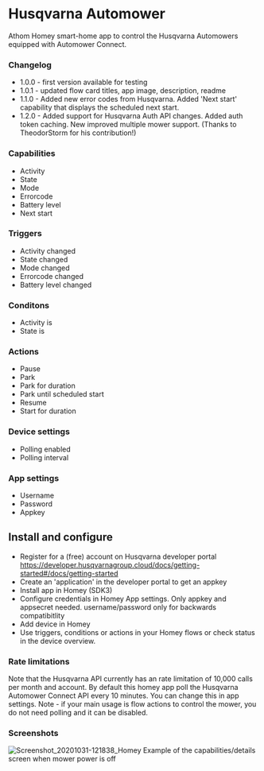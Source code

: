 # Husqvarna Automower

Athom Homey smart-home app to control the Husqvarna Automowers equipped with Automower Connect.

### Changelog
* 1.0.0 - first version available for testing
* 1.0.1 - updated flow card titles, app image, description, readme
* 1.1.0 - Added new error codes from Husqvarna. Added 'Next start' capability that displays the scheduled next start.
* 1.2.0 - Added support for Husqvarna Auth API changes. Added auth token caching. New improved multiple mower support. (Thanks to TheodorStorm for his contribution!)

### Capabilities
* Activity
* State
* Mode
* Errorcode
* Battery level
* Next start

### Triggers
* Activity changed
* State changed
* Mode changed
* Errorcode changed
* Battery level changed

### Conditons
* Activity is
* State is

### Actions
* Pause
* Park
* Park for duration
* Park until scheduled start
* Resume
* Start for duration

### Device settings
* Polling enabled
* Polling interval

### App settings
* Username
* Password
* Appkey

## Install and configure
* Register for a (free) account on Husqvarna developer portal https://developer.husqvarnagroup.cloud/docs/getting-started#/docs/getting-started
* Create an 'application' in the developer portal to get an appkey
* Install app in Homey (SDK3)
* Configure credentials in Homey App settings. Only appkey and appsecret needed. username/password only for backwards compatibitlity
* Add device in Homey
* Use triggers, conditions or actions in your Homey flows or check status in the device overview.

### Rate limitations
Note that the Husqvarna API currently has an rate limitation of 10,000 calls per month and account. By default this homey app poll the Husqvarna Automower Connect API every 10 minutes. You can change this in app settings. Note - if your main usage is flow actions to control the mower, you do not need polling and it can be disabled.

### Screenshots

![Screenshot_20201031-121838_Homey](https://user-images.githubusercontent.com/1846780/97784792-48ccd480-1ba1-11eb-927f-3e964a6fbb24.jpg)
Example of the capabilities/details screen when mower power is off

